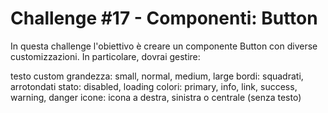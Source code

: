 # Challenge #17 - Componenti: Button

In questa challenge l'obiettivo è creare un componente Button con diverse customizzazioni. In particolare, dovrai gestire:

testo custom
grandezza: small, normal, medium, large
bordi: squadrati, arrotondati
stato: disabled, loading
colori: primary, info, link, success, warning, danger
icone: icona a destra, sinistra o centrale (senza testo)
